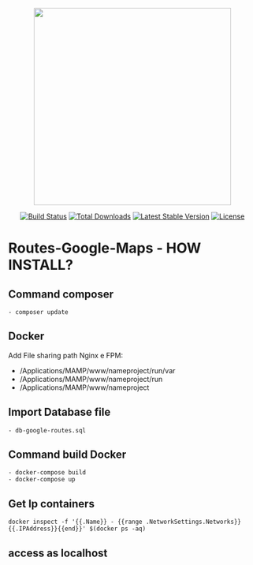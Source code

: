 <p align="center"><img src="https://res.cloudinary.com/dtfbvvkyp/image/upload/v1566331377/laravel-logolockup-cmyk-red.svg" width="400"></p>

<p align="center">
<a href="https://travis-ci.org/laravel/framework"><img src="https://travis-ci.org/laravel/framework.svg" alt="Build Status"></a>
<a href="https://packagist.org/packages/laravel/framework"><img src="https://poser.pugx.org/laravel/framework/d/total.svg" alt="Total Downloads"></a>
<a href="https://packagist.org/packages/laravel/framework"><img src="https://poser.pugx.org/laravel/framework/v/stable.svg" alt="Latest Stable Version"></a>
<a href="https://packagist.org/packages/laravel/framework"><img src="https://poser.pugx.org/laravel/framework/license.svg" alt="License"></a>
</p>

# Routes-Google-Maps - HOW INSTALL?
## Command composer
    - composer update

## Docker
Add File sharing path Nginx e FPM:
 - /Applications/MAMP/www/nameproject/run/var
 - /Applications/MAMP/www/nameproject/run
 - /Applications/MAMP/www/nameproject

## Import Database file
    - db-google-routes.sql

## Command build Docker
    - docker-compose build
    - docker-compose up


## Get Ip containers
    docker inspect -f '{{.Name}} - {{range .NetworkSettings.Networks}}{{.IPAddress}}{{end}}' $(docker ps -aq)

 ## access as localhost

